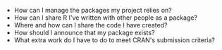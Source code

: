 -   How can I manage the packages my project relies on?
-   How can I share R I've written with other people as a package?
-   Where and how can I share the code I have created?
-   How should I announce that my package exists?
-   What extra work do I have to do to meet CRAN's submission criteria?
